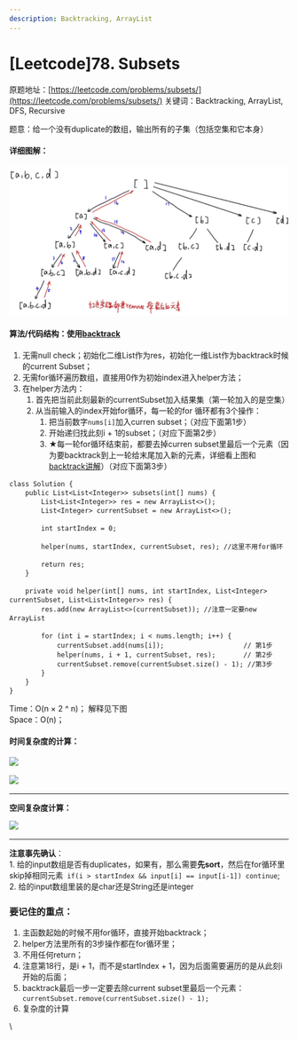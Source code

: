 ```yaml
---
description: Backtracking, ArrayList
---
```


# \[Leetcode]78. Subsets

原题地址：[https://leetcode.com/problems/subsets/](https://leetcode.com/problems/subsets/) 关键词：Backtracking, ArrayList, DFS, Recursive

题意：给一个没有duplicate的数组，输出所有的子集（包括空集和它本身）



#### 详细图解：

![](../../.gitbook/assets/Picture1.jpg)



#### 算法/代码结构：使用[backtrack](https://bhnigw.gitbook.io/-1/backtrack-mo-ban)

1. 无需null check；初始化二维List作为res，初始化一维List作为backtrack时候的current Subset；
2. 无需for循环遍历数组，直接用0作为初始index进入helper方法；
3. 在helper方法内：
   1. 首先把当前此刻最新的currentSubset加入结果集（第一轮加入的是空集）
   2. 从当前输入的index开始for循环，每一轮的for 循环都有3个操作：
      1. 把当前数字`nums[i]`加入curren subset；（对应下面第1步）
      2. 开始递归找此刻i + 1的subset；（对应下面第2步）
      3. ★每一轮for循环结束前，都要去掉curren subset里最后一个元素（因为要backtrack到上一轮给末尾加入新的元素，详细看上图和[backtrack讲解](https://bhnigw.gitbook.io/-1/backtrack-mo-ban)）（对应下面第3步）

```
class Solution {
    public List<List<Integer>> subsets(int[] nums) {
        List<List<Integer>> res = new ArrayList<>();
        List<Integer> currentSubset = new ArrayList<>();
        
        int startIndex = 0;
        
        helper(nums, startIndex, currentSubset, res); //这里不用for循环
        
        return res;
    }
    
    private void helper(int[] nums, int startIndex, List<Integer> currentSubset, List<List<Integer>> res) {
        res.add(new ArrayList<>(currentSubset)); //注意一定要new ArrayList
        
        for (int i = startIndex; i < nums.length; i++) {
            currentSubset.add(nums[i]);                    // 第1步
            helper(nums, i + 1, currentSubset, res);       // 第2步
            currentSubset.remove(currentSubset.size() - 1); //第3步
        }
    }
}
```

Time：O(n × 2 ^ n)； 解释见下图\
Space：O(n)；

#### 时间复杂度的计算：

![](../../.gitbook/assets/IMG\_6389.jpg)

![](../../.gitbook/assets/IMG\_6391.jpg)

****

**空间复杂度计算：**

![](../../.gitbook/assets/IMG\_6393.jpg)

****

**注意事先确认**：\
1\. 给的input数组是否有duplicates，如果有，那么需要**先sort**，然后在for循环里skip掉相同元素` if(i > startIndex && input[i] == input[i-1]) continue`;\
2\. 给的input数组里装的是char还是String还是integer



### 要记住的重点：

1. 主函数起始的时候不用for循环，直接开始backtrack；
2. helper方法里所有的3步操作都在for循环里；
3. 不用任何return；
4. 注意第18行，是i + 1，而不是startIndex + 1，因为后面需要遍历的是从此刻i开始的后面；
5. backtrack最后一步一定要去除current subset里最后一个元素：`currentSubset.remove(currentSubset.size() - 1);`
6. 复杂度的计算





\


